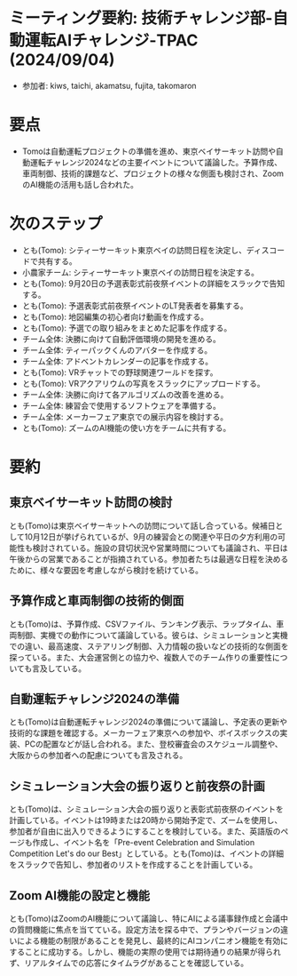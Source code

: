 # ミーティング要約: 技術チャレンジ部-自動運転AIチャレンジ-TPAC (2024/09/04)
- 参加者: kiws, taichi, akamatsu, fujita, takomaron

# 要点
- Tomoは自動運転プロジェクトの準備を進め、東京ベイサーキット訪問や自動運転チャレンジ2024などの主要イベントについて議論した。予算作成、車両制御、技術的課題など、プロジェクトの様々な側面も検討され、ZoomのAI機能の活用も話し合われた。
# 次のステップ
- とも(Tomo): シティーサーキット東京ベイの訪問日程を決定し、ディスコードで共有する。
- 小農家チーム: シティーサーキット東京ベイの訪問日程を決定する。
- とも(Tomo): 9月20日の予選表彰式前夜祭イベントの詳細をスラックで告知する。
- とも(Tomo): 予選表彰式前夜祭イベントのLT発表者を募集する。
- とも(Tomo): 地図編集の初心者向け動画を作成する。
- とも(Tomo): 予選での取り組みをまとめた記事を作成する。
- チーム全体: 決勝に向けて自動評価環境の開発を進める。
- チーム全体: ティーパックくんのアバターを作成する。
- チーム全体: アドベントカレンダーの記事を作成する。
- とも(Tomo): VRチャットでの野球関連ワールドを探す。
- とも(Tomo): VRアクアリウムの写真をスラックにアップロードする。
- チーム全体: 決勝に向けて各アルゴリズムの改善を進める。
- チーム全体: 練習会で使用するソフトウェアを準備する。
- チーム全体: メーカーフェア東京での展示内容を検討する。
- とも(Tomo): ズームのAI機能の使い方をチームに共有する。
# 要約
## 東京ベイサーキット訪問の検討
とも(Tomo)は東京ベイサーキットへの訪問について話し合っている。候補日として10月12日が挙げられているが、9月の練習会との関連や平日の夕方利用の可能性も検討されている。施設の貸切状況や営業時間についても議論され、平日は午後からの営業であることが指摘されている。参加者たちは最適な日程を決めるために、様々な要因を考慮しながら検討を続けている。
## 予算作成と車両制御の技術的側面
とも(Tomo)は、予算作成、CSVファイル、ランキング表示、ラップタイム、車両制御、実機での動作について議論している。彼らは、シミュレーションと実機での違い、最高速度、ステアリング制御、入力情報の扱いなどの技術的な側面を探っている。また、大会運営側との協力や、複数人でのチーム作りの重要性についても言及している。
## 自動運転チャレンジ2024の準備
とも(Tomo)は自動運転チャレンジ2024の準備について議論し、予定表の更新や技術的な課題を確認する。メーカーフェア東京への参加や、ボイスボックスの実装、PCの配置などが話し合われる。また、登校審査会のスケジュール調整や、大阪からの参加者への配慮についても言及される。
## シミュレーション大会の振り返りと前夜祭の計画
とも(Tomo)は、シミュレーション大会の振り返りと表彰式前夜祭のイベントを計画している。イベントは19時または20時から開始予定で、ズームを使用し、参加者が自由に出入りできるようにすることを検討している。また、英語版のページも作成し、イベント名を「Pre-event Celebration and Simulation Competition Let's do our Best」としている。とも(Tomo)は、イベントの詳細をスラックで告知し、参加者のリストを作成することを計画している。
## Zoom AI機能の設定と機能
とも(Tomo)はZoomのAI機能について議論し、特にAIによる議事録作成と会議中の質問機能に焦点を当てている。設定方法を探る中で、プランやバージョンの違いによる機能の制限があることを発見し、最終的にAIコンパニオン機能を有効にすることに成功する。しかし、機能の実際の使用では期待通りの結果が得られず、リアルタイムでの応答にタイムラグがあることを確認している。 
